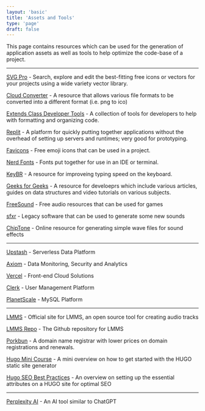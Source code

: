 ```yaml
---
layout: 'basic'
title: 'Assets and Tools'
type: 'page'
draft: false
---
```


This page contains resources which can be used for the generation of application assets as well as tools to help optimize the code-base of a project.

------

[SVG Pro](https://www.svgrepo.com/ "SVG Pro") - Search, explore and edit the best-fitting free icons or vectors for your projects using a wide variety vector library. 

[Cloud Converter](https://cloudconvert.com/ "Cloud Converter") - A resource that allows various file formats to be converted into a different format (i.e. png to ico)

[Extends Class Developer Tools](https://extendsclass.com/ "Extends Class Developer Tools") - A collection of tools for developers to help with formatting and organizing code.

[Replit](https://replit.com/ "Replit") - A platform for quickly putting together applications without the overhead of setting up servers and runtimes; very good for prototyping.

[Favicons](https://favicon.io/emoji-favicons/ "Favicons") - Free emoji icons that can be used in a project.

[Nerd Fonts](https://www.nerdfonts.com/font-downloads "Nerd Fonts") - Fonts put together for use in an IDE or terminal.

[KeyBR](https://www.keybr.com/account "KeyBR") - A resource for improveing typing speed on the keyboard.

[Geeks for Geeks](https://www.geeksforgeeks.org/ "Geeks for Geeks") - A resource for develoeprs which include various articles, guides on data structures and video tutorials on various subjects.

[FreeSound](https://freesound.org/ "FreeSound") - Free audio resources that can be used for games

[sfxr](https://drpetter.se/project_sfxr.html "sfxr") - Legacy software that can be used to generate some new sounds

[ChipTone](https://sfbgames.itch.io/chiptone "ChipTone") - Online resource for generating simple wave files for sound effects

------

[Upstash](https://upstash.com/?utm_source=theo_qstash "Upstash") - Serverless Data Platform

[Axiom](https://axiom.co/ "Axiom") - Data Monitoring, Security and Analytics

[Vercel](https://vercel.com/ "Vercel") - Front-end Cloud Solutions

[Clerk](https://clerk.com/ "Clerk") - User Management Platform

[PlanetScale](https://planetscale.com/ "PlanetScale") - MySQL Platform

------

[LMMS](https://lmms.io/ "LMMS") - Official site for LMMS, an open source tool for creating audio tracks

[LMMS Repo](https://github.com/LMMS/lmms "LMMS Repo") - The Github repository for LMMS

[Porkbun](https://porkbun.com/ "Porkbun") - A domain name registrar with lower prices on domain registrations and renewals.

[Hugo Mini Course](https://hugo-mini-course.netlify.app/ "Hugo Mini Course") - A mini overview on how to get started with the HUGO static site generator

[Hugo SEO Best Practices](https://cloudcannon.com/tutorials/hugo-seo-best-practices/ "Hugo SEO Best Practices") - An overview on setting up the essential attributes on a HUGO site for optimal SEO

------

[Perplexity AI](https://www.perplexity.ai/ "Perplexity AI") - An AI tool similar to ChatGPT


